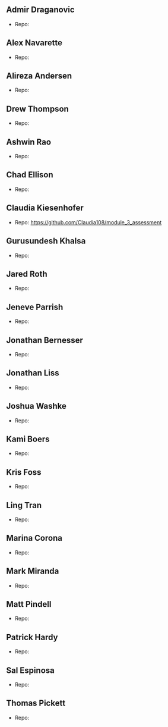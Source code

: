 ## Admir Draganovic

  - Repo: 

## Alex Navarette

  - Repo: 

## Alireza Andersen

  - Repo: 

## Drew Thompson

  - Repo: 

## Ashwin Rao

  - Repo: 

## Chad Ellison

  - Repo: 

## Claudia Kiesenhofer

  - Repo: https://github.com/Claudia108/module_3_assessment

## Gurusundesh Khalsa

  - Repo: 

## Jared Roth

  - Repo: 

## Jeneve Parrish

  - Repo: 

## Jonathan Bernesser

  - Repo: 

## Jonathan Liss

  - Repo: 

## Joshua Washke

  - Repo: 

## Kami Boers

  - Repo: 

## Kris Foss

  - Repo: 

## Ling Tran

  - Repo: 

## Marina Corona

  - Repo: 

## Mark Miranda

  - Repo: 

## Matt Pindell

  - Repo: 

## Patrick Hardy

  - Repo: 

## Sal Espinosa

  - Repo: 

## Thomas Pickett

  - Repo: 

